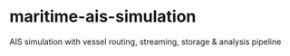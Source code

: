 # maritime-ais-simulation
AIS simulation with vessel routing, streaming, storage &amp; analysis pipeline
